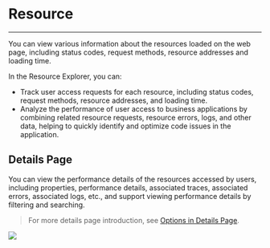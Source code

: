 # Resource
---

You can view various information about the resources loaded on the web page, including status codes, request methods, resource addresses and loading time.

In the Resource Explorer, you can:

- Track user access requests for each resource, including status codes, request methods, resource addresses, and loading time.
- Analyze the performance of user access to business applications by combining related resource requests, resource errors, logs, and other data, helping to quickly identify and optimize code issues in the application.

## Details Page

You can view the performance details of the resources accessed by users, including properties, performance details, associated traces, associated errors, associated logs, etc., and support viewing performance details by filtering and searching. 

> For more details page introduction, see [Options in Details Page](view.md).

![](../img/1.rum_resource_2.png)

